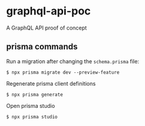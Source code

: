 # graphql-api-poc

A GraphQL API proof of concept

## prisma commands

Run a migration after changing the `schema.prisma` file:

```console
$ npx prisma migrate dev --preview-feature
```

Regenerate prisma client definitions

```console
$ npx prisma generate
```

Open prisma studio

```console
$ npx prisma studio
```
